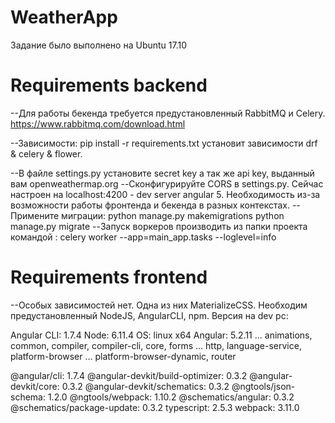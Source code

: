 # WeatherApp
Задание было выполнено на Ubuntu 17.10
# Requirements backend
--Для работы бекенда требуется предустановленный RabbitMQ и Celery.
https://www.rabbitmq.com/download.html

--Зависимости:
pip install -r requirements.txt установит зависимости drf & celery & flower.

--В файле settings.py установите secret key а так же api key, выданный вам openweathermap.org
--Сконфигурируйте CORS в settings.py. Сейчас настроен на localhost:4200 - dev server angular 5. Необходимость из-за возможности работы фронтенда и бекенда в разных контекстах.
--Примените миграции:
python manage.py makemigrations
python manage.py migrate
--Запуск воркеров производить из папки проекта командой :
celery worker --app=main_app.tasks --loglevel=info

# Requirements frontend
--Особых зависимостей нет. Одна из них MaterializeCSS.
Необходим предустановленный NodeJS, AngularCLI, npm.
Версия на dev pc:

Angular CLI: 1.7.4
Node: 6.11.4
OS: linux x64
Angular: 5.2.11
... animations, common, compiler, compiler-cli, core, forms
... http, language-service, platform-browser
... platform-browser-dynamic, router

@angular/cli: 1.7.4
@angular-devkit/build-optimizer: 0.3.2
@angular-devkit/core: 0.3.2
@angular-devkit/schematics: 0.3.2
@ngtools/json-schema: 1.2.0
@ngtools/webpack: 1.10.2
@schematics/angular: 0.3.2
@schematics/package-update: 0.3.2
typescript: 2.5.3
webpack: 3.11.0


